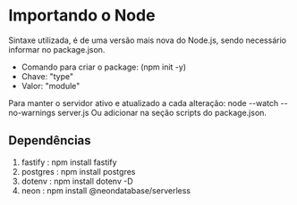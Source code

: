 # Importando o Node
Sintaxe utilizada, é de uma versão mais nova do Node.js, sendo necessário informar no package.json.
- Comando para criar o package: (npm init -y)
- Chave: "type"
- Valor: "module"

Para manter o servidor ativo e atualizado a cada alteração: node --watch --no-warnings server.js
Ou adicionar na seção scripts do package.json.

## Dependências
1. fastify : npm install fastify
2. postgres : npm install postgres
3. dotenv : npm install dotenv -D
4. neon : npm install @neondatabase/serverless